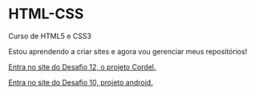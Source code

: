 # HTML-CSS
Curso de HTML5 e CSS3

Estou aprendendo a criar sites e agora vou gerenciar meus repositórios!

<a href="https://matheusdoliver.github.io/HTML-CSS/desafios/Desafio12/">Entra no site do Desafio 12, o projeto Cordel.</a>

<a href="https://matheusdoliver.github.io/HTML-CSS/desafios/Desafio10/">Entra no site do Desafio 10, projeto android.</a>
